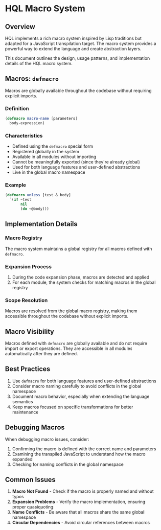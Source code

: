 # HQL Macro System

## Overview

HQL implements a rich macro system inspired by Lisp traditions but adapted for a JavaScript transpilation target. The macro system provides a powerful way to extend the language and create abstraction layers.

This document outlines the design, usage patterns, and implementation details of the HQL macro system.

## Macros: `defmacro`

Macros are globally available throughout the codebase without requiring explicit imports.

### Definition

```lisp
(defmacro macro-name [parameters]
  body-expression)
```

### Characteristics

- Defined using the `defmacro` special form
- Registered globally in the system
- Available in all modules without importing
- Cannot be meaningfully exported (since they're already global)
- Used for both language features and user-defined abstractions
- Live in the global macro namespace

### Example

```lisp
(defmacro unless [test & body]
  `(if ~test
       nil
       (do ~@body)))
```



## Implementation Details

### Macro Registry

The macro system maintains a global registry for all macros defined with `defmacro`.

### Expansion Process

1. During the code expansion phase, macros are detected and applied
2. For each module, the system checks for matching macros in the global registry

### Scope Resolution

Macros are resolved from the global macro registry, making them accessible throughout the codebase without explicit imports.

## Macro Visibility

Macros defined with `defmacro` are globally available and do not require import or export operations. They are accessible in all modules automatically after they are defined.

## Best Practices

1. Use `defmacro` for both language features and user-defined abstractions
2. Consider macro naming carefully to avoid conflicts in the global namespace
3. Document macro behavior, especially when extending the language semantics
4. Keep macros focused on specific transformations for better maintenance

## Debugging Macros

When debugging macro issues, consider:

1. Confirming the macro is defined with the correct name and parameters
2. Examining the transpiled JavaScript to understand how the macro expanded
3. Checking for naming conflicts in the global namespace

## Common Issues

1. **Macro Not Found** - Check if the macro is properly named and without typos
2. **Expansion Problems** - Verify the macro implementation, ensuring proper quasiquoting
3. **Name Conflicts** - Be aware that all macros share the same global namespace
4. **Circular Dependencies** - Avoid circular references between macros